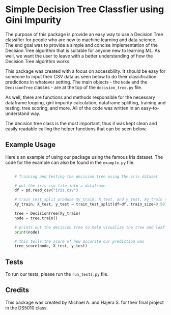 # Simple Decision Tree Classfier using Gini Impurity
The purpose of this package is provide an easy way to use a Decision Tree classifier for people who are new to machine learning and data science. The end goal was to provide a simple and concise implementation of the Decision Tree algorithm that is suitable for anyone new to learning ML. As well, we want the user to leave with a better understanding of how the Decision Tree algorithm works.

This package was created with a focus on accessbility. It should be easy for someone to input their CSV data as seen below to do their classification predictions in whatever setting.
The main objects - the `Node` and the `DecisionTree` classes - are at the top of the `decision_tree.py` file.

As well, there are functions and methods responsible for the necessary dataframe looping, gini impurity calculation, dataframe splitting, training and testing, tree scoring, and more. All of the code was written in an easy-to-understand way.

The decision tree class is the most important, thus it was kept clean and easily readable calling the helper functions that can be seen below. 

## Example Usage
Here's an example of using our package using the famous Iris dataset. The code for the example can also be found in the `example.py` file.
```python
    
    # Training and testing the decision tree using the iris dataset

    # put the iris csv file into a dataframe
    df = pd.read_csv("iris.csv")

    # train_test_split produce Xy_train, X_test, and y_test. Xy_train shows the classes and the data combined into a dataset. The x_test shows the node features while the y_test shows the node labels.
    Xy_train, X_test, y_test = train_test_split(df=df, train_size=0.50)

    tree = DecisionTree(Xy_train)
    node = tree.train()

    # prints out the decision tree to help visualize the tree and leaf nodes
    print(node)

    # this tells the score of how accurate our prediction was
    tree_score(node, X_test, y_test)
```

## Tests
To run our tests, please run the `run_tests.py` file.

## Credits
This package was created by Michael A. and Hajera S. for their final project in the DS5010 class.
